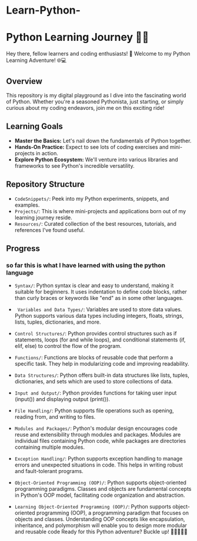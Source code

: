 # Learn-Python-

# Python Learning Journey 🚀🐍

Hey there, fellow learners and coding enthusiasts! 👋 Welcome to my Python Learning Adventure! 🌐💻

## Overview
This repository is my digital playground as I dive into the fascinating world of Python. Whether you're a seasoned Pythonista, just starting, or simply curious about my coding endeavors, join me on this exciting ride!

## Learning Goals
- **Master the Basics:** Let's nail down the fundamentals of Python together.
- **Hands-On Practice:** Expect to see lots of coding exercises and mini-projects in action.
- **Explore Python Ecosystem:** We'll venture into various libraries and frameworks to see Python's incredible versatility.

## Repository Structure
- `CodeSnippets/`: Peek into my Python experiments, snippets, and examples.
- `Projects/`: This is where mini-projects and applications born out of my learning journey reside.
- `Resources/`: Curated collection of the best resources, tutorials, and references I've found useful.


## Progress 

### so far this is what I have learned with using the python language
- `Syntax/`: Python syntax is clear and easy to understand, making it suitable for beginners. It uses indentation to define code blocks, rather than curly braces or keywords like "end" as in some other languages.

- ` Variables and Data Types/`: Variables are used to store data values. Python supports various data types including integers, floats, strings, lists, tuples, dictionaries, and more.

- `Control Structures/`: Python provides control structures such as if statements, loops (for and while loops), and conditional statements (if, elif, else) to control the flow of the program.

- `Functions/`: Functions are blocks of reusable code that perform a specific task. They help in modularizing code and improving readability.

- `Data Structures/`: Python offers built-in data structures like lists, tuples, dictionaries, and sets which are used to store collections of data.

- `Input and Output/`: Python provides functions for taking user input (input()) and displaying output (print()).

- `File Handling/`: Python supports file operations such as opening, reading from, and writing to files.

- `Modules and Packages/`: Python's modular design encourages code reuse and extensibility through modules and packages. Modules are individual files containing Python code, while packages are directories containing multiple modules.

- `Exception Handling/`: Python supports exception handling to manage errors and unexpected situations in code. This helps in writing robust and fault-tolerant programs.

- `Object-Oriented Programming (OOP)/`: Python supports object-oriented programming paradigms. Classes and objects are fundamental concepts in Python's OOP model, facilitating code organization and abstraction.


- `Learning Object-Oriented Programming (OOP)/`: Python supports object-oriented programming (OOP), a programming paradigm that focuses on objects and classes. Understanding OOP concepts like encapsulation, inheritance, and polymorphism will enable you to design more modular and reusable code
Ready for this Python adventure? Buckle up! 🚀👩‍💻👨‍💻
